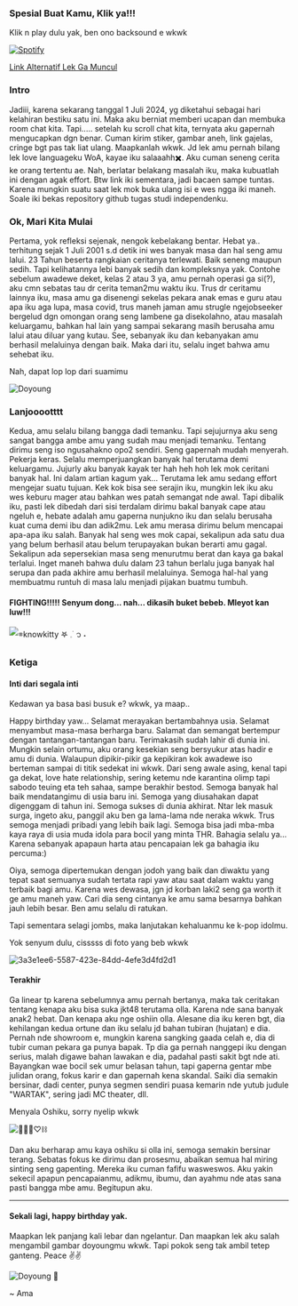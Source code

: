 ### Spesial Buat Kamu, Klik ya!!!

Klik n play dulu yak, ben ono backsound e wkwk

[![Spotify](https://spotify-github-readme.vercel.app/api/spotify)](https://open.spotify.com/track/2sNJy7gkeamXHUt48kXMbJ?si=2d4187943db948df)

[Link Alternatif Lek Ga Muncul](https://open.spotify.com/track/2sNJy7gkeamXHUt48kXMbJ?si=2d4187943db948df)


### Intro
Jadiii, karena sekarang tanggal 1 Juli 2024, yg diketahui sebagai hari kelahiran bestiku satu ini. Maka aku berniat memberi ucapan dan membuka room chat kita. Tapi..... setelah ku scroll chat kita, ternyata aku gapernah mengucapkan dgn benar. Cuman kirim stiker, gambar aneh, link gajelas, cringe bgt pas tak liat ulang. Maapkanlah wkwk. Jd lek amu pernah bilang lek love languageku WoA, kayae iku salaaahh✖️. Aku cuman seneng cerita ke orang tertentu ae. Nah, berlatar belakang masalah iku, maka kubuatlah ini dengan agak effort. Btw link iki sementara, jadi bacaen sampe tuntas. Karena mungkin suatu saat lek mok buka ulang isi e wes ngga iki maneh. Soale iki bekas repository github tugas studi independenku.



### Ok, Mari Kita Mulai

Pertama, yok refleksi sejenak, nengok kebelakang bentar. Hebat ya.. terhitung sejak 1 Juli 2001 s.d detik ini wes banyak masa dan hal seng amu lalui. 23 Tahun beserta rangkaian ceritanya terlewati. Baik seneng maupun sedih. Tapi kelihatannya lebi banyak sedih dan kompleksnya yak. Contohe sebelum awadewe deket, kelas 2 atau 3 ya, amu pernah operasi ga si(?), aku cmn sebatas tau dr cerita teman2mu waktu iku. Trus dr ceritamu lainnya iku, masa amu ga disenengi sekelas pekara anak emas e guru atau apa iku aga lupa, masa covid, trus maneh jaman amu strugle ngejobseeker bergelud dgn omongan orang seng lambene ga disekolahno, atau masalah keluargamu, bahkan hal lain yang sampai sekarang masih berusaha amu lalui atau diluar yang kutau. See, sebanyak iku dan kebanyakan amu berhasil melaluinya dengan baik. Maka dari itu, selalu inget bahwa amu sehebat iku.

Nah, dapat lop lop dari suamimu

![Doyoung](https://github.com/amafeb/amafeb.github.io/assets/100106202/58f618c2-5883-4e00-acab-e05df37f9cfe)


### Lanjooootttt
Kedua, amu selalu bilang bangga dadi temanku. Tapi sejujurnya aku seng sangat bangga ambe amu yang sudah mau menjadi temanku. Tentang dirimu seng iso ngusahakno opo2 sendiri. Seng gapernah mudah menyerah. Pekerja keras. Selalu memperjuangkan banyak hal terutama demi keluargamu. Jujurly aku banyak kayak ter hah heh hoh lek mok ceritani banyak hal. Ini dalam artian kagum yak... Terutama lek amu sedang effort mengejar suatu tujuan. Kek kok bisa see serajin iku, mungkin lek iku aku wes keburu mager atau bahkan wes patah semangat nde awal. Tapi dibalik iku, pasti lek dibedah dari sisi terdalam dirimu bakal banyak cape atau ngeluh e, hebate adalah amu gaperna nunjukno iku dan selalu berusaha kuat cuma demi ibu dan adik2mu. Lek amu merasa dirimu belum mencapai apa-apa iku salah. Banyak hal seng wes mok capai, sekalipun ada satu dua yang belum berhasil atau belum terupayakan bukan berarti amu gagal. Sekalipun ada sepersekian masa seng menurutmu berat dan kaya ga bakal terlalui. Inget maneh bahwa dulu dalam 23 tahun berlalu juga banyak hal serupa dan pada akhire amu berhasil melaluinya. Semoga hal-hal yang membuatmu runtuh di masa lalu menjadi pijakan buatmu tumbuh. 

#### FIGHTING!!!!! Senyum dong... nah... dikasih buket bebeb. Mleyot kan luw!!!

![𖥻knowkitty 𖤐 𓈒࣪  ᭡ ˖](https://github.com/amafeb/amafeb.github.io/assets/100106202/053c01f9-06b5-4294-9fec-114094a98b2a)


### Ketiga
#### Inti dari segala inti
Kedawan ya basa basi busuk e? wkwk, ya maap.. 

Happy birthday yaw... Selamat merayakan bertambahnya usia. Selamat menyambut masa-masa berharga baru. Salamat dan semangat bertempur dengan tantangan-tantangan baru. Terimakasih sudah lahir di dunia ini. Mungkin selain ortumu, aku orang kesekian seng bersyukur atas hadir e amu di dunia. Walaupun dipikir-pikir ga kepikiran kok awadewe iso berteman sampai di titik sedekat ini wkwk. Dari seng awale asing, kenal tapi ga dekat, love hate relationship, sering ketemu nde karantina olimp tapi sabodo teuing eta teh sahaa, sampe berakhir bestod.  Semoga banyak hal baik mendatangimu di usia baru ini. Semoga yang diusahakan dapat digenggam di tahun ini. Semoga sukses di dunia akhirat. Ntar lek masuk surga, ingeto aku, panggil aku ben ga lama-lama nde neraka wkwk. Trus semoga menjadi pribadi yang lebih baik lagi. Semoga bisa jadi mba-mba kaya raya di usia muda idola para bocil yang minta THR. Bahagia selalu ya... Karena sebanyak apapaun harta atau pencapaian lek ga bahagia iku percuma:) 

Oiya, semoga dipertemukan dengan jodoh yang baik dan diwaktu yang tepat saat semuanya sudah tertata rapi yaw atau saat dalam waktu yang terbaik bagi amu. Karena wes dewasa, jgn jd korban laki2 seng ga worth it ge amu maneh yaw. Cari dia seng cintanya ke amu sama besarnya bahkan jauh lebih besar. Ben amu selalu di ratukan.

Tapi sementara selagi jombs, maka lanjutakan kehaluanmu ke k-pop idolmu.

Yok senyum dulu, cisssss di foto yang beb wkwk

![3a3e1ee6-5587-423e-84dd-4efe3d4fd2d1](https://github.com/amafeb/amafeb.github.io/assets/100106202/5065084e-da50-4c62-812d-b22e2cf59085)

#### Terakhir
Ga linear tp karena sebelumnya amu pernah bertanya, maka tak ceritakan tentang kenapa aku bisa suka jkt48 terutama olla. Karena nde sana banyak anak2 hebat. Dan kenapa aku nge oshiin olla. Alesane dia iku keren bgt, dia kehilangan kedua ortune dan iku selalu jd bahan tubiran (hujatan) e dia. Pernah nde showroom e, mungkin karena sangking gaada celah e, dia di tubir cuman pekara ga punya bapak. Tp dia ga pernah nanggepi iku dengan serius, malah digawe bahan lawakan e dia, padahal pasti sakit bgt nde ati. Bayangkan wae bocil sek umur belasan tahun, tapi gaperna gentar mbe julidan orang, fokus karir e dan gapernah kena skandal. Saiki dia semakin bersinar, dadi center, punya segmen sendiri puasa kemarin nde yutub judule "WARTAK", sering jadi MC theater, dll.

Menyala Oshiku, sorry nyelip wkwk

![🐻✨🌻♡⛓](https://github.com/amafeb/amafeb.github.io/assets/100106202/b0210271-7349-491b-b094-e73868b9f2cc)

Dan aku berharap amu kaya oshiku si olla ini, semoga semakin bersinar terang. Sebatas fokus ke dirimu dan prosesmu, abaikan semua hal miring sinting seng gapenting. Mereka iku cuman fafifu wasweswos. Aku yakin sekecil apapun pencapaianmu, adikmu, ibumu, dan ayahmu nde atas sana pasti bangga mbe amu. Begitupun aku. 


---
#### Sekali lagi, happy birthday yak.
Maapkan lek panjang kali lebar dan ngelantur. Dan maapkan lek aku salah mengambil gambar doyoungmu wkwk. Tapi pokok seng tak ambil tetep ganteng. Peace ✌✌

![Doyoung 🐰](https://github.com/amafeb/amafeb.github.io/assets/100106202/76bd66b5-4c39-4371-91d9-0b85798e7bdd)

~ Ama

